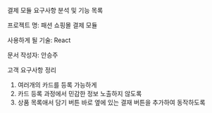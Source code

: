 결제 모듈 요구사항 분석 및 기능 목록

프로젝트 명: 패션 쇼핑몰 결제 모듈

사용하게 될 기술: React

문서 작성자: 안승주

고객 요구사항 정리
1. 여러개의 카드를 등록 가능하게 
2. 카드 등록 과정에서 민감한 정보 노출하지 않도록
3. 상품 목록애서 담기 버튼 바로 옆에 있는 결재 버튼을 추가하여 동작하도록
